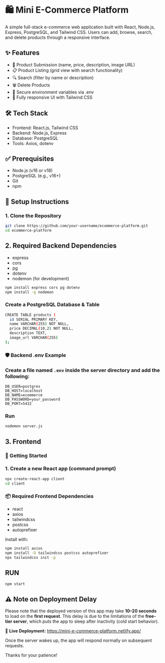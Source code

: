 # 🛍️ Mini E-Commerce Platform

A simple full-stack e-commerce web application built with React, Node.js, Express, PostgreSQL, and Tailwind CSS. Users can add, browse, search, and delete products through a responsive interface.

## ✨ Features

- 📝 Product Submission (name, price, description, image URL)
- 📋 Product Listing (grid view with search functionality)
- 🔍 Search (filter by name or description)
- 🗑️ Delete Products
- 🔐 Secure environment variables via .env
- 📱 Fully responsive UI with Tailwind CSS

## 🛠 Tech Stack

- Frontend: React.js, Tailwind CSS
- Backend: Node.js, Express
- Database: PostgreSQL
- Tools: Axios, dotenv

## ✅ Prerequisites

- Node.js (v16 or v18)
- PostgreSQL (e.g., v16+)
- Git
- npm

## 🚀 Setup Instructions

### 1. Clone the Repository

```bash
git clone https://github.com/your-username/ecommerce-platform.git
cd ecommerce-platform
```
## 2. Required Backend Dependencies
- express
- cors
- pg
- dotenv
- nodemon (for development)
```bash
npm install express cors pg dotenv
npm install -g nodemon
```
### Create a PostgreSQL Database & Table
```bash
CREATE TABLE products (
  id SERIAL PRIMARY KEY,
  name VARCHAR(255) NOT NULL,
  price DECIMAL(10,2) NOT NULL,
  description TEXT,
  image_url VARCHAR(255)
);
```
### 🛡️ Backend .env Example
### Create a file named `.env` inside the server directory and add the following:
```env
DB_USER=postgres
DB_HOST=localhost
DB_NAME=ecommerce
DB_PASSWORD=your_password
DB_PORT=5432
```
### Run
```bash
nodemon server.js
```
## 3. Frontend
### 🏁 Getting Started

### 1. Create a new React app (command prompt)

```bash
npx create-react-app client
cd client
```
### 📦 Required Frontend Dependencies
- react
- axios
- tailwindcss
- postcss
- autoprefixer

Install with:

```bash
npm install axios
npm install -D tailwindcss postcss autoprefixer
npx tailwindcss init -p
```
## RUN
```
npm start
```
## ⚠️ Note on Deployment Delay

Please note that the deployed version of this app may take **10–20 seconds** to load on the **first request**. This delay is due to the limitations of the **free-tier server**, which puts the app to sleep after inactivity (cold start behavior).

🔗 **Live Deployment:** https://mini-e-commerce-platform.netlify.app/

Once the server wakes up, the app will respond normally on subsequent requests.

Thanks for your patience!

